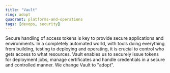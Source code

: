 ```yaml
---
title: "Vault"
ring: adopt
quadrant: platforms-and-operations
tags: [devops, security]
---
```


Secure handling of access tokens is key to provide secure applications and environments.
In a completely automated world, with tools doing everything from building, testing to deploying and operating, it is crucial to control who gets access to what resources.
Vault enables us to securely issue tokens for deployment jobs, manage certificates and handle credentials in a secure and controlled manner.
We change Vault to "adopt".
